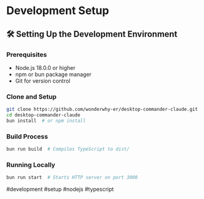 # Development Setup

## 🛠️ Setting Up the Development Environment

### Prerequisites
- Node.js 18.0.0 or higher
- npm or bun package manager
- Git for version control

### Clone and Setup
```bash
git clone https://github.com/wonderwhy-er/desktop-commander-claude.git
cd desktop-commander-claude
bun install  # or npm install
```

### Build Process
```bash
bun run build  # Compiles TypeScript to dist/
```

### Running Locally
```bash
bun run start  # Starts HTTP server on port 3000
```

#development #setup #nodejs #typescript